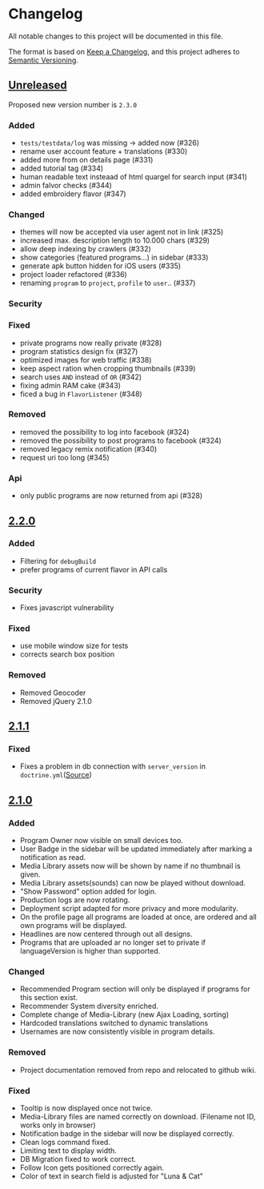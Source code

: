 # Changelog
All notable changes to this project will be documented in this file.

The format is based on [Keep a Changelog](https://keepachangelog.com/en/1.0.0/),
and this project adheres to [Semantic Versioning](https://semver.org/spec/v2.0.0.html).

## [Unreleased]
Proposed new version number is `2.3.0` 
### Added
- `tests/testdata/log` was missing -> added now (#326)
- rename user account feature + translations (#330)
- added more from <user> on details page (#331) 
- added tutorial tag (#334)
- human readable text insteaad of html quargel for search input (#341)
- admin falvor checks (#344)
- added embroidery flavor (#347)
### Changed
- themes will now be accepted via user agent not in link (#325)
- increased max. description length to 10.000 chars (#329)
- allow deep indexing by crawlers (#332)
- show categories (featured programs...) in sidebar (#333) 
- generate apk button hidden for iOS users (#335)
- project loader refactored (#336)
- renaming `program` to `project`, `profile` to `user`.. (#337)
### Security 
### Fixed
- private programs now really private (#328)
- program statistics design fix (#327)
- optimized images for web traffic (#338)
- keep aspect ration when cropping thumbnails (#339) 
- search uses `AND` instead of `OR` (#342)
- fixing admin RAM cake (#343)
- ficed a bug in `FlavorListener` (#348) 
### Removed
- removed the possibility to log into facebook (#324)
- removed the possibility to post programs to facebook (#324)
- removed legacy remix notification (#340) 
- request uri too long (#345)
### Api
- only public programs are now returned from api (#328)

## [2.2.0]

### Added
- Filtering for `debugBuild`
- prefer programs of current flavor in API calls
### Security 
- Fixes javascript vulnerability
### Fixed
- use mobile window size for tests
- corrects search box position
### Removed
- Removed Geocoder
- Removed jQuery 2.1.0


## [2.1.1]
### Fixed
- Fixes a problem in db connection with `server_version` in `doctrine.yml`([Source])
## [2.1.0]
### Added
- Program Owner now visible on small devices too.
- User Badge in the sidebar will be updated immediately after marking a notification as read.
- Media Library assets now will be shown by name if no thumbnail is given.
- Media Library assets(sounds) can now be played without download.
- "Show Password" option added for login.
- Production logs are now rotating.
- Deployment script adapted for more privacy and more modularity.
- On the profile page all programs are loaded at once, are ordered and all own programs will be displayed.
- Headlines are now centered through out all designs.
- Programs that are uploaded ar no longer set to private if languageVersion is higher than supported.
### Changed
- Recommended Program section will only be displayed if programs for this section exist.
- Recommender System diversity enriched.
- Complete change of Media-Library (new Ajax Loading, sorting)
- Hardcoded translations switched to dynamic translations
- Usernames are now consistently visible in program details.
### Removed
- Project documentation removed from repo and relocated to github wiki.
### Fixed
- Tooltip is now displayed once not twice.
- Media-Library files are named correctly on download. (Filename not ID, works only in browser)
- Notification badge in the sidebar will now be displayed correctly.
- Clean logs command fixed.
- Limiting text to display width.
- DB Migration fixed to work correct.
- Follow Icon gets positioned correctly again.
- Color of text in search field is adjusted for "Luna & Cat"

[Source]: https://github.com/doctrine/DoctrineBundle/issues/351
[Unreleased]: https://github.com/Catrobat/Catroweb-Symfony/compare/v2.2.0...HEAD
[2.2.0]: https://github.com/Catrobat/Catroweb-Symfony/compare/v2.1.1...v2.2.0
[2.1.1]: https://github.com/Catrobat/Catroweb-Symfony/compare/v2.1.0...v2.1.1
[2.1.0]: https://github.com/olivierlacan/keep-a-changelog/releases/tag/v2.1.0
